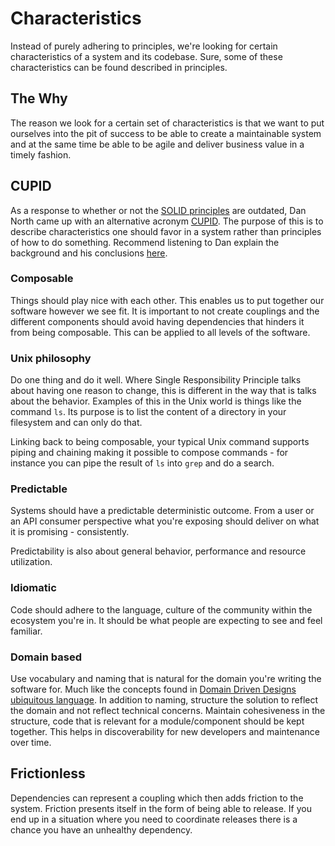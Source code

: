 # Characteristics

Instead of purely adhering to principles, we're looking for certain characteristics of a system and its
codebase. Sure, some of these characteristics can be found described in principles.

## The Why

The reason we look for a certain set of characteristics is that we want to put ourselves into the pit
of success to be able to create a maintainable system and at the same time be able to be agile and
deliver business value in a timely fashion.

## CUPID

As a response to whether or not the [SOLID principles](https://en.wikipedia.org/wiki/SOLID) are outdated, Dan North
came up with an alternative acronym [CUPID](https://dannorth.net/2021/03/16/cupid-the-back-story/).
The purpose of this is to describe characteristics one should favor in a system rather than principles
of how to do something. Recommend listening to Dan explain the background and his conclusions [here](https://dotnetrocks.com/?show=1745).

### Composable

Things should play nice with each other. This enables us to put together our software however we see fit.
It is important to not create couplings and the different components should avoid having dependencies that hinders
it from being composable. This can be applied to all levels of the software.

### Unix philosophy

Do one thing and do it well. Where Single Responsibility Principle talks about having one reason to change, this is
different in the way that is talks about the behavior. Examples of this in the Unix world is things like the command `ls`.
Its purpose is to list the content of a directory in your filesystem and can only do that.

Linking back to being composable, your typical Unix command supports piping and chaining making it possible to compose
commands - for instance you can pipe the result of `ls` into `grep` and do a search.

### Predictable

Systems should have a predictable deterministic outcome. From a user or an API consumer perspective what you're exposing
should deliver on what it is promising - consistently.

Predictability is also about general behavior,  performance and resource utilization.

### Idiomatic

Code should adhere to the language, culture of the community within the ecosystem you're in. It should be what people are expecting to see
and feel familiar.

### Domain based

Use vocabulary and naming that is natural for the domain you're writing the software for. Much like the concepts found in
[Domain Driven Designs ubiquitous language](https://www.martinfowler.com/bliki/UbiquitousLanguage.html).
In addition to naming, structure the solution to reflect the domain and not reflect technical concerns.
Maintain cohesiveness in the structure, code that is relevant for a module/component should be kept together.
This helps in discoverability for new developers and maintenance over time.

## Frictionless

Dependencies can represent a coupling which then adds friction to the system. Friction presents itself in the form of
being able to release. If you end up in a situation where you need to coordinate releases there is a chance you have
an unhealthy dependency.
